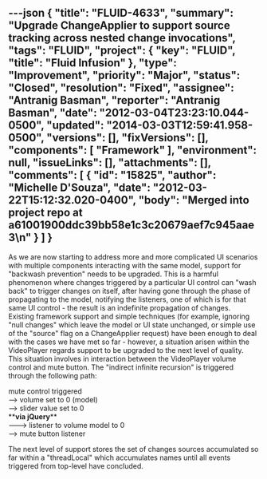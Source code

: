 ---json
{
  "title": "FLUID-4633",
  "summary": "Upgrade ChangeApplier to support source tracking across nested change invocations",
  "tags": "FLUID",
  "project": {
    "key": "FLUID",
    "title": "Fluid Infusion"
  },
  "type": "Improvement",
  "priority": "Major",
  "status": "Closed",
  "resolution": "Fixed",
  "assignee": "Antranig Basman",
  "reporter": "Antranig Basman",
  "date": "2012-03-04T23:23:10.044-0500",
  "updated": "2014-03-03T12:59:41.958-0500",
  "versions": [],
  "fixVersions": [],
  "components": [
    "Framework"
  ],
  "environment": null,
  "issueLinks": [],
  "attachments": [],
  "comments": [
    {
      "id": "15825",
      "author": "Michelle D'Souza",
      "date": "2012-03-22T15:12:32.020-0400",
      "body": "Merged into project repo at a61001900ddc39bb58e1c3c20679aef7c945aae3\n"
    }
  ]
}
---
As we are now starting to address more and more complicated UI scenarios with multiple components interacting with the same model, support for "backwash prevention" needs to be upgraded. This is a harmful phenomenon where changes triggered by a particular UI control can "wash back" to trigger changes on itself, after having gone through the phase of propagating to the model, notifying the listeners, one of which is for that same UI control - the result is an indefinite propagation of changes. \
Existing framework support and simple techniques (for example, ignoring "null changes" which leave the model or UI state unchanged, or simple use of the "source" flag on a ChangeApplier request) have been enough to deal with the cases we have met so far - however, a situation arisen within the VideoPlayer regards support to be upgraded to the next level of quality. This situation involves in interaction between the VideoPlayer volume control and mute button. The "indirect infinite recursion" is triggered through the following path:

mute control triggered\
\--> volume set to 0 (model)\
\--> slider value set to 0\
\*\***via jQuery**\*\*\
\---> listener to volume model to 0\
\--> mute button listener&#x20;

The next level of support stores the set of changes sources accumulated so far within a "threadLocal" which accumulates names until all events triggered from top-level have concluded.

        